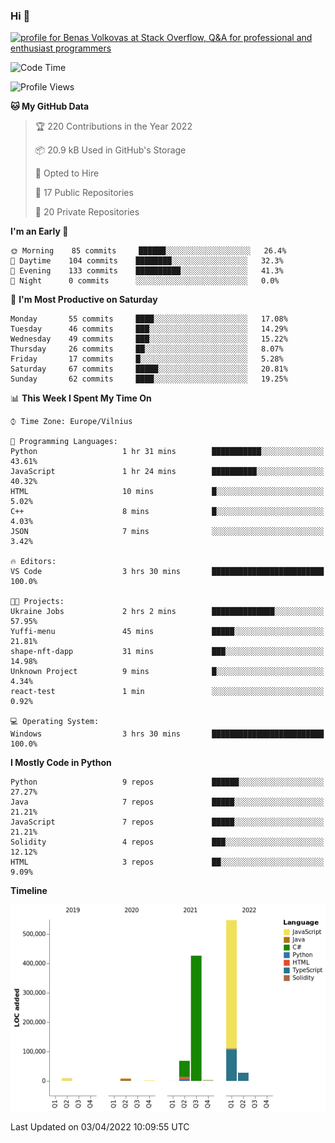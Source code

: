 ### Hi 👋
<a href="https://stackoverflow.com/users/14954249/benas-volkovas"><img src="https://stackoverflow.com/users/flair/14954249.png?theme=dark" width="208" height="58" alt="profile for Benas Volkovas at Stack Overflow, Q&amp;A for professional and enthusiast programmers" title="profile for Benas Volkovas at Stack Overflow, Q&amp;A for professional and enthusiast programmers"></a>

<!--START_SECTION:waka-->
![Code Time](http://img.shields.io/badge/Code%20Time-631%20hrs%2042%20mins-blue)

![Profile Views](http://img.shields.io/badge/Profile%20Views-3-blue)

**🐱 My GitHub Data** 

> 🏆 220 Contributions in the Year 2022
 > 
> 📦 20.9 kB Used in GitHub's Storage 
 > 
> 💼 Opted to Hire
 > 
> 📜 17 Public Repositories 
 > 
> 🔑 20 Private Repositories  
 > 
**I'm an Early 🐤** 

```text
🌞 Morning    85 commits     ██████░░░░░░░░░░░░░░░░░░░   26.4% 
🌆 Daytime    104 commits    ████████░░░░░░░░░░░░░░░░░   32.3% 
🌃 Evening    133 commits    ██████████░░░░░░░░░░░░░░░   41.3% 
🌙 Night      0 commits      ░░░░░░░░░░░░░░░░░░░░░░░░░   0.0%

```
📅 **I'm Most Productive on Saturday** 

```text
Monday       55 commits     ████░░░░░░░░░░░░░░░░░░░░░   17.08% 
Tuesday      46 commits     ███░░░░░░░░░░░░░░░░░░░░░░   14.29% 
Wednesday    49 commits     ███░░░░░░░░░░░░░░░░░░░░░░   15.22% 
Thursday     26 commits     ██░░░░░░░░░░░░░░░░░░░░░░░   8.07% 
Friday       17 commits     █░░░░░░░░░░░░░░░░░░░░░░░░   5.28% 
Saturday     67 commits     █████░░░░░░░░░░░░░░░░░░░░   20.81% 
Sunday       62 commits     ████░░░░░░░░░░░░░░░░░░░░░   19.25%

```


📊 **This Week I Spent My Time On** 

```text
⌚︎ Time Zone: Europe/Vilnius

💬 Programming Languages: 
Python                   1 hr 31 mins        ███████████░░░░░░░░░░░░░░   43.61% 
JavaScript               1 hr 24 mins        ██████████░░░░░░░░░░░░░░░   40.32% 
HTML                     10 mins             █░░░░░░░░░░░░░░░░░░░░░░░░   5.02% 
C++                      8 mins              █░░░░░░░░░░░░░░░░░░░░░░░░   4.03% 
JSON                     7 mins              ░░░░░░░░░░░░░░░░░░░░░░░░░   3.42%

🔥 Editors: 
VS Code                  3 hrs 30 mins       █████████████████████████   100.0%

🐱‍💻 Projects: 
Ukraine Jobs             2 hrs 2 mins        ██████████████░░░░░░░░░░░   57.95% 
Yuffi-menu               45 mins             █████░░░░░░░░░░░░░░░░░░░░   21.81% 
shape-nft-dapp           31 mins             ███░░░░░░░░░░░░░░░░░░░░░░   14.98% 
Unknown Project          9 mins              █░░░░░░░░░░░░░░░░░░░░░░░░   4.34% 
react-test               1 min               ░░░░░░░░░░░░░░░░░░░░░░░░░   0.92%

💻 Operating System: 
Windows                  3 hrs 30 mins       █████████████████████████   100.0%

```

**I Mostly Code in Python** 

```text
Python                   9 repos             ██████░░░░░░░░░░░░░░░░░░░   27.27% 
Java                     7 repos             █████░░░░░░░░░░░░░░░░░░░░   21.21% 
JavaScript               7 repos             █████░░░░░░░░░░░░░░░░░░░░   21.21% 
Solidity                 4 repos             ███░░░░░░░░░░░░░░░░░░░░░░   12.12% 
HTML                     3 repos             ██░░░░░░░░░░░░░░░░░░░░░░░   9.09%

```


**Timeline**

![Chart not found](https://raw.githubusercontent.com/BenasVolkovas/BenasVolkovas/main/charts/bar_graph.png) 


 Last Updated on 03/04/2022 10:09:55 UTC
<!--END_SECTION:waka-->
